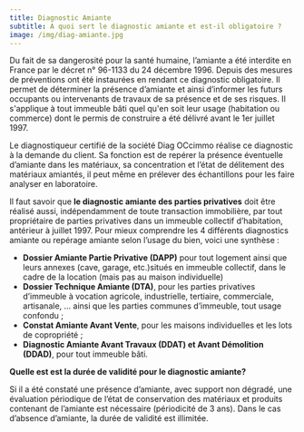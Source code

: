 ```yaml
---
title: Diagnostic Amiante
subtitle: A quoi sert le diagnostic amiante et est-il obligatoire ?
image: /img/diag-amiante.jpg
---
```


Du fait de sa dangerosité pour la santé humaine, l’amiante a été interdite en France par le décret n° 96-1133 du 24 décembre 1996. 
Depuis des mesures de préventions ont été instaurées en rendant ce diagnostic obligatoire. Il permet de déterminer la présence d’amiante et ainsi d’informer les futurs occupants ou intervenants de travaux de sa présence et de ses risques. Il s'applique à tout immeuble bâti quel qu'en soit leur usage (habitation ou commerce) dont le permis de construire a été délivré avant le 1er juillet 1997.

Le diagnostiqueur certifié de la société Diag OCcimmo réalise ce diagnostic à la demande du client. Sa fonction est de repérer la présence éventuelle d’amiante dans les matériaux, sa concentration et l’état de délitement des matériaux amiantés, il peut même en prélever des échantillons pour les faire analyser en laboratoire.

Il faut savoir que  **le diagnostic amiante des parties privatives** doit être réalisé aussi, indépendamment de toute transaction immobilière, par tout propriétaire de parties privatives dans un immeuble collectif d’habitation, antérieur à juillet 1997.
Pour mieux comprendre les 4 différents diagnostics amiante ou repérage amiante selon l’usage du bien, voici une synthèse :

* **Dossier Amiante Partie Privative (DAPP)** pour tout logement ainsi que leurs annexes (cave, garage, etc.)situés en immeuble collectif, dans le cadre de la location (mais pas au maison individuelle)
* **Dossier Technique Amiante (DTA)**, pour les parties privatives d’immeuble à vocation agricole, industrielle, tertiaire, commerciale, artisanale, … ainsi que les parties communes d’immeuble, tout usage confondu ;
* **Constat Amiante Avant Vente**, pour les maisons individuelles et les lots de copropriété ;
* **Diagnostic Amiante Avant Travaux (DDAT) et Avant Démolition (DDAD)**, pour tout immeuble bâti.

**Quelle est est la durée de validité pour le diagnostic amiante?**

Si il a été constaté une présence d’amiante, avec support non dégradé, une évaluation périodique de l’état de conservation des matériaux et produits contenant de l’amiante est nécessaire (périodicité de 3 ans).
Dans le cas d’absence d’amiante, la durée de validité est illimitée.